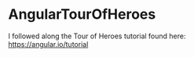 # AngularTourOfHeroes

I followed along the Tour of Heroes tutorial found here: https://angular.io/tutorial
